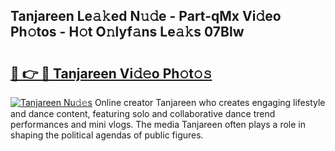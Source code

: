 ## Tanjareen Le𝚊𝚔ed N𝚞𝚍e - Part-qMx Vi𝚍eo Ph𝚘tos - H𝚘t O𝚗lyf𝚊ns Le𝚊𝚔s 07Blw

# <h2><a href="http://hf43ep.feru.top/?c=Tanjareen">🔗 👉 🔴 Tanjareen Vi𝚍𝚎o Ph𝚘t𝚘𝚜</a></h2>

[![Tanjareen Nu𝚍𝚎s](https://i.imgur.com/0TWrTi3.gif)](http://hf43ep.feru.top/?c=Tanjareen)
Online creator Tanjareen who creates engaging lifestyle and dance content, featuring solo and collaborative dance trend performances and mini vlogs. The media Tanjareen often plays a role in shaping the political agendas of public figures. 
